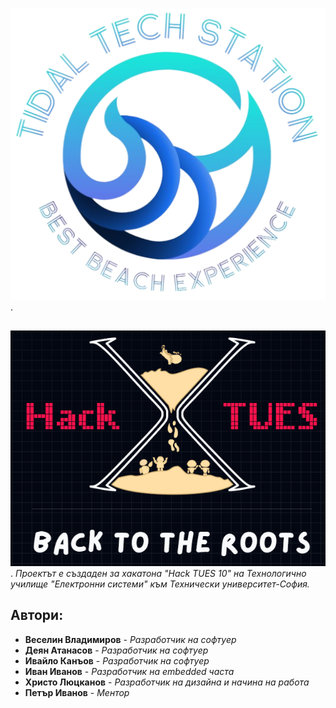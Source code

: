 ![image](https://github.com/Veselin-Vladimirov/The-warrior-project/blob/main/Pictures/Logos/TTS/Biglogo.png).
## 
![image](https://github.com/Veselin-Vladimirov/The-warrior-project/blob/main/Pictures/Logos/Hactues/hacktueslogo.png).
*Проектът е създаден за хакатона "Hack TUES 10" на Технологично училище "Електронни системи" към Технически университет-София.*

## **Автори:**
- **Веселин Владимиров** - *Разработчик на софтуер*
- **Деян Атанасов** - *Разработчик на софтуер*
- **Ивайло Канъов** - *Разработчик на софтуер*
- **Иван Иванов** - *Разработчик на embedded часта*
- **Христо Люцканов** - *Разработчик на дизайна и начина на работа*
- **Петър Иванов** - *Ментор*
